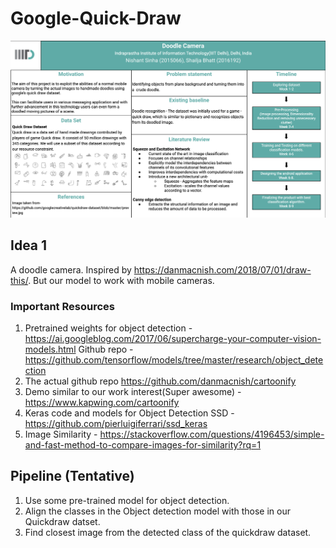 # Google-Quick-Draw
![alt text](https://github.com/nishantsinha15/Doodle-Camera/blob/master/Data/Doodle%20Camera.png)

## Idea 1
A doodle camera. 
Inspired by https://danmacnish.com/2018/07/01/draw-this/. But our model to work with mobile cameras. 

### Important Resources
1. Pretrained weights for object detection - https://ai.googleblog.com/2017/06/supercharge-your-computer-vision-models.html
    Github repo - https://github.com/tensorflow/models/tree/master/research/object_detection
2. The actual github repo https://github.com/danmacnish/cartoonify
3. Demo similar to our work interest(Super awesome) - https://www.kapwing.com/cartoonify 
4. Keras code and models for Object Detection SSD - https://github.com/pierluigiferrari/ssd_keras
5. Image Similarity - https://stackoverflow.com/questions/4196453/simple-and-fast-method-to-compare-images-for-similarity?rq=1

## Pipeline (Tentative)
1. Use some pre-trained model for object detection.
2. Align the classes in the Object detection model with those in our Quickdraw datset.
3. Find closest image from the detected class of the quickdraw dataset.
